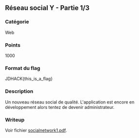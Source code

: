 ## Réseau social Y - Partie 1/3

### Catégorie
Web

### Points
1000

### Format du flag

JDHACK{this_is_a_flag}

### Description

Un nouveau réseau social de qualité. L'application est encore en développement alors tentez de devenir administrateur.

### Writeup

Voir fichier [socialnetwork1.pdf](writeup/socialnetwork1.pdf).
